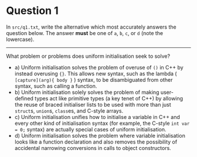 # Question 1

In `src/q1.txt`, write the alternative which most accurately answers the question below. The answer **must** be one of `a`, `b`, `c`, or `d` (note the lowercase).

----

What problem or problems does uniform initialisation seek to solve?
- a) Uniform initialisation solves the problem of overuse of `()` in C++ by instead overusing `{}`. This allows new syntax, such as the lambda ( `[capture](arg){ body }` ) syntax, to be disambiguated from other syntax, such as calling a function.
- b) Uniform initialisation solely solves the problem of making user-defined types act like primitive types (a key tenet of C++) by allowing the reuse of braced initialiser lists to be used with more than just `struct`s, `union`s, `class`es, and C-style arrays.
- c) Uniform initialisation unifies how to initialise a variable in C++ and every other kind of initialisation syntax (for example, the C-style `int var = 0;` syntax) are actually special cases of uniform initialisation.
- d) Uniform initialisation solves the problem where variable initialisation looks like a function declaration and also removes the possibility of accidental narrowing conversions in calls to object constructors.
